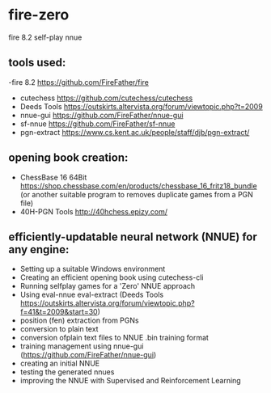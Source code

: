 # fire-zero
fire 8.2 self-play nnue

## tools used:

-fire 8.2 https://github.com/FireFather/fire
- cutechess https://github.com/cutechess/cutechess
- Deeds Tools https://outskirts.altervista.org/forum/viewtopic.php?t=2009
- nnue-gui https://github.com/FireFather/nnue-gui
- sf-nnue https://github.com/FireFather/sf-nnue
- pgn-extract https://www.cs.kent.ac.uk/people/staff/djb/pgn-extract/

## opening book creation:
- ChessBase 16 64Bit https://shop.chessbase.com/en/products/chessbase_16_fritz18_bundle 
(or another suitable program to removes duplicate games from a PGN file)
- 40H-PGN Tools http://40hchess.epizy.com/

## efficiently-updatable neural network (NNUE) for any engine:
- Setting up a suitable Windows environment
- Creating an efficient opening book using cutechess-cli
- Running selfplay games for a 'Zero' NNUE approach
- Using eval-nnue eval-extract (Deeds Tools https://outskirts.altervista.org/forum/viewtopic.php?f=41&t=2009&start=30)
- position (fen) extraction from PGNs
- conversion to plain text
- conversion ofplain text files to NNUE .bin training format
- training management using nnue-gui (https://github.com/FireFather/nnue-gui)
- creating an initial NNUE
- testing the generated nnues
- improving the NNUE with Supervised and Reinforcement Learning
